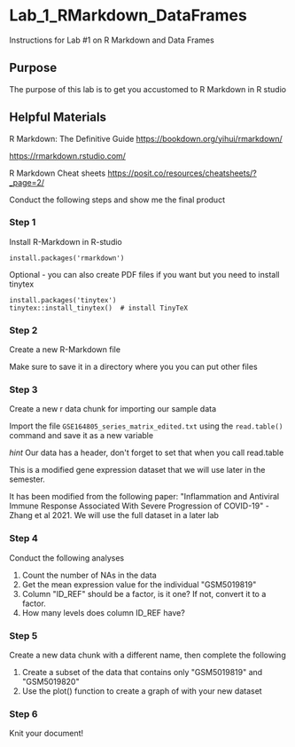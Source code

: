# Lab_1_RMarkdown_DataFrames
Instructions for Lab #1 on R Markdown and Data Frames

## Purpose 
The purpose of this lab is to get you accustomed to R Markdown in R studio

## Helpful Materials
R Markdown: The Definitive Guide
<https://bookdown.org/yihui/rmarkdown/>

<https://rmarkdown.rstudio.com/>

R Markdown Cheat sheets
<https://posit.co/resources/cheatsheets/?_page=2/>

Conduct the following steps and show me the final product

### Step 1
Install R-Markdown in R-studio

```install.packages('rmarkdown')```

Optional - you can also create PDF files if you want but you need to install tinytex

```
install.packages('tinytex')
tinytex::install_tinytex()  # install TinyTeX
```

### Step 2
Create a new R-Markdown file

Make sure to save it in a directory where you you can put other files

### Step 3

Create a new r data chunk for importing our sample data

Import the file ```GSE164805_series_matrix_edited.txt``` using the ```read.table()``` command and save it as a new variable

_hint_ Our data has a header, don't forget to set that when you call read.table

This is a modified gene expression dataset that we will use later in the semester.

It has been modified from the following paper: "Inflammation and Antiviral Immune Response Associated With Severe Progression of COVID-19" - Zhang et al 2021. We will use the full dataset in a later lab

### Step 4

Conduct the following analyses 

1. Count the number of NAs in the data
2. Get the mean expression value for the individual "GSM5019819"
3. Column "ID_REF" should be a factor, is it one? If not, convert it to a factor.
4. How many levels does column ID_REF have? 


### Step 5

Create a new data chunk with a different name, then complete the following

1. Create a subset of the data that contains only "GSM5019819" and "GSM5019820"
2. Use the plot() function to create a graph of with your new dataset


### Step 6

Knit your document! 


